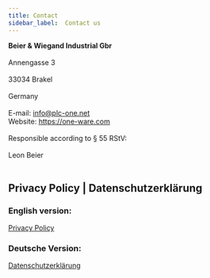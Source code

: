 ```yaml
---
title: Contact
sidebar_label:  Contact us
---
```


**Beier & Wiegand Industrial Gbr**<br></br>
Annengasse 3<br></br>
33034 Brakel<br></br>
Germany<br></br>
E-mail: <a href="mailto:info@plc-one.net">info@plc-one.net</a><br/>
Website: <a href="https://one-ware.com">https://one-ware.com</a><br/><br/>
Responsible according to § 55 RStV:<br></br>
Leon Beier<br></br>

## Privacy Policy | Datenschutzerklärung

### English version:
<a href="/docs/contact/privacy">Privacy Policy</a>

### Deutsche Version:
<a href="/docs/contact/privacy_de">Datenschutzerklärung</a>


